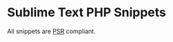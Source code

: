 Sublime Text PHP Snippets
=========================

All snippets are [PSR](https://github.com/php-fig/fig-standards) compliant.
